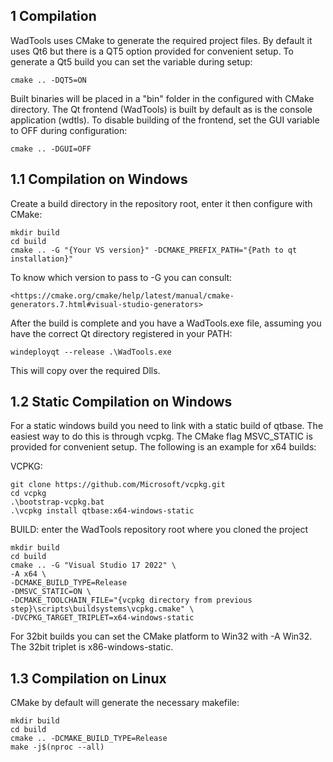 1 Compilation
----------------------
WadTools uses CMake to generate the required project files. By default it uses Qt6
but there is a QT5 option provided for convenient setup. To generate a Qt5 build
you can set the variable during setup:

	cmake .. -DQT5=ON

Built binaries will be placed in a "bin" folder in the configured with CMake directory.
The Qt frontend (WadTools) is built by default as is the console application (wdtls).
To disable building of the frontend, set the GUI variable to OFF during configuration:

	cmake .. -DGUI=OFF

1.1 Compilation on Windows
----------------------------
Create a build directory in the repository root, enter it then configure with CMake:

	mkdir build
	cd build
	cmake .. -G "{Your VS version}" -DCMAKE_PREFIX_PATH="{Path to qt installation}"

To know which version to pass to -G you can consult:

	<https://cmake.org/cmake/help/latest/manual/cmake-generators.7.html#visual-studio-generators>

After the build is complete and you have a WadTools.exe file, assuming you have
the correct Qt directory registered in your PATH:

	windeployqt --release .\WadTools.exe

This will copy over the required Dlls.

1.2 Static Compilation on Windows
-----------------------------------
For a static windows build you need to link with a static build of qtbase.
The easiest way to do this is through vcpkg. The CMake flag MSVC_STATIC
is provided for convenient setup. The following is an example for x64 builds:

VCPKG:

	git clone https://github.com/Microsoft/vcpkg.git
	cd vcpkg
	.\bootstrap-vcpkg.bat
	.\vcpkg install qtbase:x64-windows-static

BUILD:
enter the WadTools repository root where you cloned the project

	mkdir build
	cd build
	cmake .. -G "Visual Studio 17 2022" \
	-A x64 \
	-DCMAKE_BUILD_TYPE=Release
	-DMSVC_STATIC=ON \
	-DCMAKE_TOOLCHAIN_FILE="{vcpkg directory from previous step}\scripts\buildsystems\vcpkg.cmake" \
	-DVCPKG_TARGET_TRIPLET=x64-windows-static

For 32bit builds you can set the CMake platform to Win32 with -A Win32.
The 32bit triplet is x86-windows-static.

1.3 Compilation on Linux
-----------------------
CMake by default will generate the necessary makefile:

	mkdir build
    cd build
    cmake .. -DCMAKE_BUILD_TYPE=Release
    make -j$(nproc --all)
